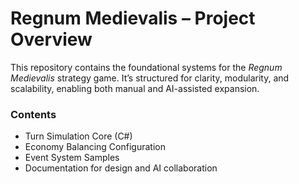 # Regnum Medievalis – Project Overview

This repository contains the foundational systems for the *Regnum Medievalis* strategy game. It’s structured for clarity, modularity, and scalability, enabling both manual and AI-assisted expansion.

### Contents
- Turn Simulation Core (C#)
- Economy Balancing Configuration
- Event System Samples
- Documentation for design and AI collaboration
